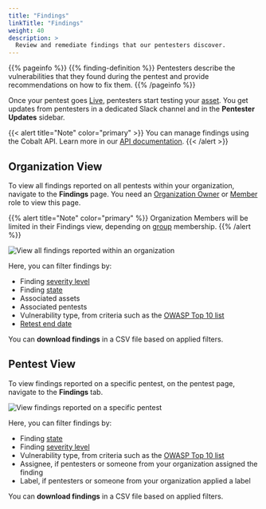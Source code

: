 ```yaml
---
title: "Findings"
linkTitle: "Findings"
weight: 40
description: >
  Review and remediate findings that our pentesters discover.
---
```


{{% pageinfo %}}
{{% finding-definition %}} Pentesters describe the vulnerabilities that they found during the pentest and provide recommendations on how to fix them.
{{% /pageinfo %}}

Once your pentest goes [Live](/platform-deep-dive/pentests/pentest-process/pentest-states/), pentesters start testing your [asset](/platform-deep-dive/assets/). You get updates from pentesters in a dedicated Slack channel and in the **Pentester Updates** sidebar.

{{< alert title="Note" color="primary" >}}
You can manage findings using the Cobalt API. Learn more in our [API documentation](/cobalt-api/documentation/v2/#findings).
{{< /alert >}}

## Organization View

To view all findings reported on all pentests within your organization, navigate to the **Findings** page. You need an [Organization Owner](/platform-deep-dive/collaboration/user-roles/#organization-owner) or [Member](/platform-deep-dive/collaboration/user-roles/#organization-member) role to view this page.

{{% alert title="Note" color="primary" %}}
Organization Members will be limited in their Findings view, depending on [group](/platform-deep-dive/collaboration/groups) membership.
{{% /alert %}}

![View all findings reported within an organization](/deepdive/findings-organization-view.png "View all findings reported within an organization")

Here, you can filter findings by:

- Finding [severity level](/platform-deep-dive/pentests/findings/severity-levels/)
- Finding [state](/platform-deep-dive/pentests/findings/finding-states/)
- Associated assets
- Associated pentests
- Vulnerability type, from criteria such as the [OWASP Top 10 list](https://owasp.org/Top10/)
- [Retest end date](/platform-deep-dive/pentests/findings/remediate-findings/#free-retesting-duration/)

You can **download findings** in a CSV file based on applied filters.

## Pentest View

To view findings reported on a specific pentest, on the pentest page, navigate to the **Findings** tab.

![View findings reported on a specific pentest](/deepdive/ViewFindingsSummary.png "View findings reported on a specific pentest")

Here, you can filter findings by:

- Finding [state](/platform-deep-dive/pentests/findings/finding-states/)
- Finding [severity level](/platform-deep-dive/pentests/findings/severity-levels/)
- Vulnerability type, from criteria such as the [OWASP Top 10 list](https://owasp.org/Top10/)
- Assignee, if pentesters or someone from your organization assigned the finding
- Label, if pentesters or someone from your organization applied a label

You can **download findings** in a CSV file based on applied filters.
